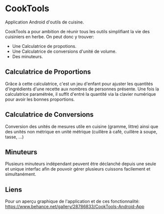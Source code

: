 # CookTools
Application Android d'outils de cuisine.

CookTools a pour ambition de réunir tous les outils simplifiant la vie des cuisiniers en herbe.
On peut donc y trouver:
- Une Calculatrice de propotions.
- Une Calculatrice de conversions d'unité de volume.
- Des minuteurs.

## Calculatrice de Proportions
Grâce à cette calculatrice, c'est un jeu d'enfant pour ajuster les quantités d'ingrédients d'une recette aux nombres de personnes présente.
Une fois la calculatrice paramétrée, il suffit d'entré la quantité via la clavier numérique pour avoir les bonnes proportions.

## Calculatrice de Conversions
Conversion des unités de mesures utile en cuisine (gramme, littre) ainsi que des unités non métrique en unité métrique (cuillère à café, cuillère à soupe, tasse, ...)

## Minuteurs
Plusieurs minuteurs indépendant peuvent être déclanché depuis une seule et unique interfac afin de pouvoir gérer plusieurs cuissons facilement et simultanément.

## Liens

Pour un aperçu graphique de l'application et de ces fonctionnalité: https://www.behance.net/gallery/28786833/CookTools-Android-App
